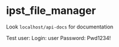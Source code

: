 # ipst_file_manager

Look `localhost/api-docs` for documentation

Test user:
Login: user
Password: Pwd1234!
